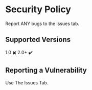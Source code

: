 # Security Policy

Report ANY bugs to the issues tab.

## Supported Versions

1.0 ✖️
2.0+ ✔️

## Reporting a Vulnerability

Use The Issues Tab.
